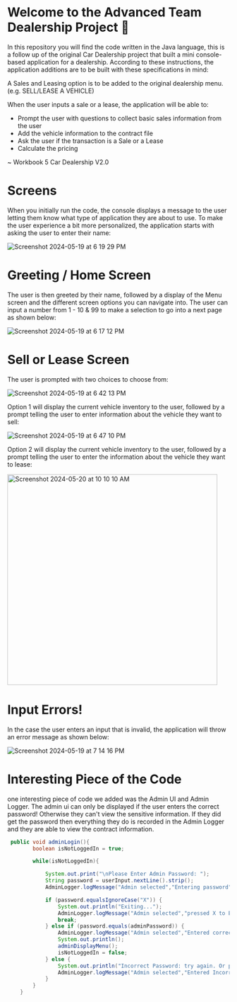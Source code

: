 # Welcome to the Advanced Team Dealership Project 🚗

In this repository you will find the code written in the Java language, this is a follow up of the original Car Dealership project that built a mini console-based application for a dealership. According to these instructions, the application additions are to be built with these specifications in mind:

A Sales and Leasing option is to be added to the original dealership menu. (e.g. SELL/LEASE A VEHICLE)

When the user inputs a sale or a lease, the application will be able to:
- Prompt the user with questions to collect basic sales information from the user
- Add the vehicle information to the contract file
- Ask the user if the transaction is a Sale or a Lease
- Calculate the pricing

~ Workbook 5 Car Dealership V2.0

# Screens
When you initially run the code, the console displays a message to the user letting them know what type of application they are about to use. To make the user experience a bit more personalized, the application starts with asking the user to enter their name:

![Screenshot 2024-05-19 at 6 19 29 PM](https://github.com/Reyna221b/team-car-dealership/assets/99916123/97ae3180-0028-43fc-bced-761f1fb17adc)

# Greeting / Home Screen
The user is then greeted by their name, followed by a display of the Menu screen and the different screen options you can navigate into. The user can input a number from 1 - 10 & 99 to make a selection to go into a next page as shown below:

![Screenshot 2024-05-19 at 6 17 12 PM](https://github.com/Reyna221b/team-car-dealership/assets/99916123/5db5a307-5a5a-478b-a0b8-4db893c59de0)

# Sell or Lease Screen
The user is prompted with two choices to choose from:

![Screenshot 2024-05-19 at 6 42 13 PM](https://github.com/Reyna221b/team-car-dealership/assets/99916123/71ed2c08-78d6-45b6-b2df-83798d6ab39c)

Option 1 will display the current vehicle inventory to the user, followed by a prompt telling the user to enter information about the vehicle they want to sell:

![Screenshot 2024-05-19 at 6 47 10 PM](https://github.com/Reyna221b/team-car-dealership/assets/99916123/353a9b1b-84ff-4489-b3b9-87639801e2e4)

Option 2 will display the current vehicle inventory to the user, followed by a prompt telling the user to enter the information  about the vehicle they want to lease:

<img width="476" alt="Screenshot 2024-05-20 at 10 10 10 AM" src="https://github.com/Reyna221b/team-car-dealership/assets/99916123/25b3b8c9-9a72-4218-87fd-ba12abe07ede">

# Input Errors!
In the case the user enters an input that is invalid, the application will throw an error message as shown below:

![Screenshot 2024-05-19 at 7 14 16 PM](https://github.com/Reyna221b/team-car-dealership/assets/99916123/b002ec87-d07a-4bfb-a262-5831afe497a1)

# Interesting Piece of the Code
one interesting piece of code we added was the Admin UI and Admin Logger. The admin ui can only be displayed if the user enters the correct password! Otherwise they can't view the sensitive information. If they did get the password then everything they do is recorded in the Admin Logger and they are able to view the contract information.

```java
 public void adminLogin(){
        boolean isNotLoggedIn = true;

        while(isNotLoggedIn){

            System.out.print("\nPlease Enter Admin Password: ");
            String password = userInput.nextLine().strip();
            AdminLogger.logMessage("Admin selected","Entering password");

            if (password.equalsIgnoreCase("X")) {
                System.out.println("Exiting...");
                AdminLogger.logMessage("Admin selected","pressed X to Exit");
                break;
            } else if (password.equals(adminPassword)) {
                AdminLogger.logMessage("Admin selected","Entered correct Password");
                System.out.println();
                adminDisplayMenu();
                isNotLoggedIn = false;
            } else {
                System.out.println("Incorrect Password: try again. Or press X to exit: ");
                AdminLogger.logMessage("Admin selected","Entered Incorrect Password");
            }
        }
    }
```
